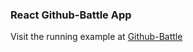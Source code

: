 ### React Github-Battle App
Visit the running example at [Github-Battle](https://react-fundamentals-46cb4.firebaseapp.com/)